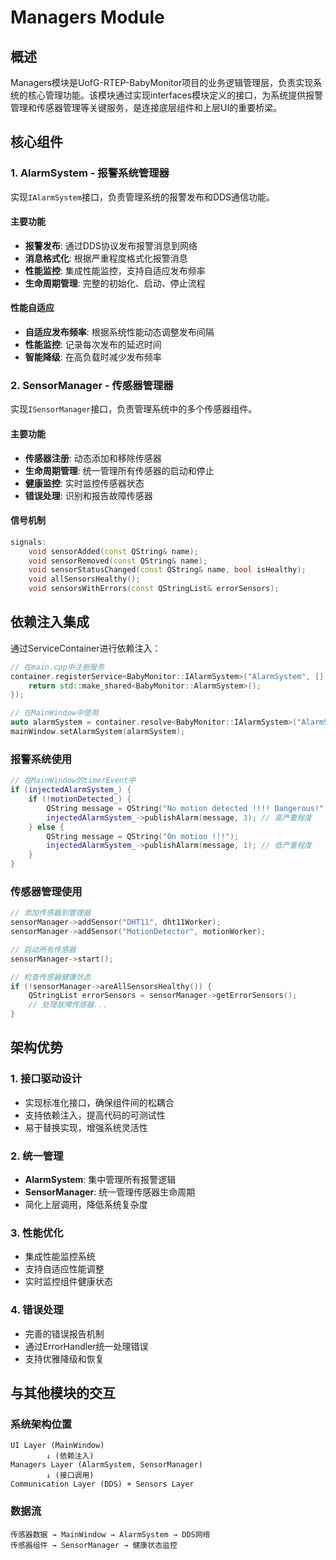 # Managers Module

## 概述

Managers模块是UofG-RTEP-BabyMonitor项目的业务逻辑管理层，负责实现系统的核心管理功能。该模块通过实现interfaces模块定义的接口，为系统提供报警管理和传感器管理等关键服务，是连接底层组件和上层UI的重要桥梁。


## 核心组件

### 1. AlarmSystem - 报警系统管理器

实现`IAlarmSystem`接口，负责管理系统的报警发布和DDS通信功能。

#### 主要功能

- **报警发布**: 通过DDS协议发布报警消息到网络
- **消息格式化**: 根据严重程度格式化报警消息
- **性能监控**: 集成性能监控，支持自适应发布频率
- **生命周期管理**: 完整的初始化、启动、停止流程


#### 性能自适应

- **自适应发布频率**: 根据系统性能动态调整发布间隔
- **性能监控**: 记录每次发布的延迟时间
- **智能降级**: 在高负载时减少发布频率

### 2. SensorManager - 传感器管理器

实现`ISensorManager`接口，负责管理系统中的多个传感器组件。

#### 主要功能

- **传感器注册**: 动态添加和移除传感器
- **生命周期管理**: 统一管理所有传感器的启动和停止
- **健康监控**: 实时监控传感器状态
- **错误处理**: 识别和报告故障传感器

#### 信号机制

```cpp
signals:
    void sensorAdded(const QString& name);
    void sensorRemoved(const QString& name);
    void sensorStatusChanged(const QString& name, bool isHealthy);
    void allSensorsHealthy();
    void sensorsWithErrors(const QStringList& errorSensors);
```


## 依赖注入集成

通过ServiceContainer进行依赖注入：

```cpp
// 在main.cpp中注册服务
container.registerService<BabyMonitor::IAlarmSystem>("AlarmSystem", []() {
    return std::make_shared<BabyMonitor::AlarmSystem>();
});

// 在MainWindow中使用
auto alarmSystem = container.resolve<BabyMonitor::IAlarmSystem>("AlarmSystem");
mainWindow.setAlarmSystem(alarmSystem);
```

### 报警系统使用

```cpp
// 在MainWindow的timerEvent中
if (injectedAlarmSystem_) {
    if (!motionDetected_) {
        QString message = QString("No motion detected !!!! Dangerous!");
        injectedAlarmSystem_->publishAlarm(message, 3); // 高严重程度
    } else {
        QString message = QString("On motion !!!");
        injectedAlarmSystem_->publishAlarm(message, 1); // 低严重程度
    }
}
```

### 传感器管理使用

```cpp
// 添加传感器到管理器
sensorManager->addSensor("DHT11", dht11Worker);
sensorManager->addSensor("MotionDetector", motionWorker);

// 启动所有传感器
sensorManager->start();

// 检查传感器健康状态
if (!sensorManager->areAllSensorsHealthy()) {
    QStringList errorSensors = sensorManager->getErrorSensors();
    // 处理故障传感器...
}
```

## 架构优势

### 1. 接口驱动设计

- 实现标准化接口，确保组件间的松耦合
- 支持依赖注入，提高代码的可测试性
- 易于替换实现，增强系统灵活性

### 2. 统一管理

- **AlarmSystem**: 集中管理所有报警逻辑
- **SensorManager**: 统一管理传感器生命周期
- 简化上层调用，降低系统复杂度

### 3. 性能优化

- 集成性能监控系统
- 支持自适应性能调整
- 实时监控组件健康状态

### 4. 错误处理

- 完善的错误报告机制
- 通过ErrorHandler统一处理错误
- 支持优雅降级和恢复


## 与其他模块的交互

### 系统架构位置

```
UI Layer (MainWindow)
        ↓ (依赖注入)
Managers Layer (AlarmSystem, SensorManager)
        ↓ (接口调用)
Communication Layer (DDS) + Sensors Layer
```

### 数据流

```
传感器数据 → MainWindow → AlarmSystem → DDS网络
传感器组件 → SensorManager → 健康状态监控
```

